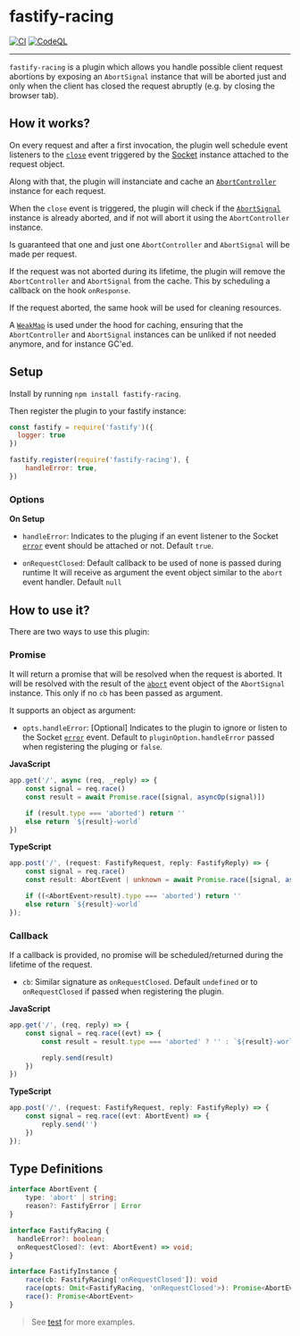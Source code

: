 # fastify-racing

[![CI](https://github.com/metcoder95/fastify-racing/actions/workflows/ci.yml/badge.svg?branch=main)](https://github.com/metcoder95/fastify-racing/actions/workflows/ci.yml) [![CodeQL](https://github.com/metcoder95/fastify-racing/actions/workflows/codeql-analysis.yml/badge.svg)](https://github.com/metcoder95/fastify-racing/actions/workflows/codeql-analysis.yml)

---

`fastify-racing` is a plugin which allows you handle possible client request abortions by exposing an `AbortSignal` instance that will be aborted just and only when the client has closed the request abruptly (e.g. by closing the browser tab).

## How it works?

On every request and after a first invocation, the plugin well schedule event listeners to the [`close`](https://nodejs.org/api/net.html#event-close_1) event triggered by the [Socket](https://nodejs.org/api/net.html#new-netsocketoptions) instance attached to the  request object.

Along with that, the plugin will instanciate and cache an [`AbortController`](https://nodejs.org/api/globals.html#class-abortcontroller) instance for each request.

When the `close` event is triggered, the plugin will check if the [`AbortSignal`](https://nodejs.org/api/globals.html#class-abortsignal) instance is already aborted, and if not will abort it using the `AbortController` instance.

Is guaranteed that one and just one `AbortController` and `AbortSignal` will be made per request.

If the request was not aborted during its lifetime, the plugin will remove the `AbortController` and `AbortSignal` from the cache. This by scheduling a callback on the hook `onResponse`.

If the request aborted, the same hook will be used for cleaning resources.

A [`WeakMap`](https://developer.mozilla.org/en-US/docs/Web/JavaScript/Reference/Global_Objects/WeakMap) is used under the hood for caching, ensuring that the `AbortController` and `AbortSignal` instances can be unliked if not needed anymore, and for instance GC'ed.

## Setup

Install by running `npm install fastify-racing`.

Then register the plugin to your fastify instance:

```js
const fastify = require('fastify')({
  logger: true
})

fastify.register(require('fastify-racing'), {
    handleError: true,
})
```

### Options

**On Setup**

- `handleError`: Indicates to the pluging if an event listener to the Socket [`error`](https://nodejs.org/api/net.html#event-error_1) event should be attached or not. Default `true`.

- `onRequestClosed`: Default callback to be used of none is passed during runtime It will receive as argument the event object similar to the `abort` event handler. Default `null`


## How to use it?

There are two ways to use this plugin:

### Promise

It will return a promise that will be resolved when the request is aborted. It will be resolved with the result of the [`abort`](https://nodejs.org/api/globals.html#event-abort) event object of the `AbortSignal` instance. This only if no `cb` has been passed as argument.

It supports an object as argument:

- `opts.handleError`: [Optional] Indicates to the plugin to ignore or listen to the Socket [`error`](https://nodejs.org/api/net.html#event-error_1) event. Default to `pluginOption.handleError` passed when registering the pluging or `false`.

**JavaScript**

```js
app.get('/', async (req, _reply) => {
    const signal = req.race()
    const result = await Promise.race([signal, asyncOp(signal)])

    if (result.type === 'aborted') return ''
    else return `${result}-world`
})
```

**TypeScript**
```ts
app.post('/', (request: FastifyRequest, reply: FastifyReply) => {
    const signal = req.race()
    const result: AbortEvent | unknown = await Promise.race([signal, asyncOp(signal)])

    if ((<AbortEvent>result).type === 'aborted') return ''
    else return `${result}-world`
});
```


### Callback

If a callback is provided, no promise will be scheduled/returned during the lifetime of the request.

- `cb`: Similar signature as `onRequestClosed`. Default `undefined` or to `onRequestClosed` if passed when registering the plugin.

**JavaScript**

```js
app.get('/', (req, reply) => {
    const signal = req.race((evt) => {
        const result = result.type === 'aborted' ? '' : `${result}-world`

        reply.send(result)
    })
})
```

**TypeScript**

```ts
app.post('/', (request: FastifyRequest, reply: FastifyReply) => {
    const signal = req.race((evt: AbortEvent) => {
        reply.send('')
    })
});
```

## Type Definitions

```ts
interface AbortEvent {
    type: 'abort' | string;
    reason?: FastifyError | Error
}

interface FastifyRacing {
  handleError?: boolean;
  onRequestClosed?: (evt: AbortEvent) => void;
}

interface FastifyInstance {
    race(cb: FastifyRacing['onRequestClosed']): void
    race(opts: Omit<FastifyRacing, 'onRequestClosed'>): Promise<AbortEvent>
    race(): Promise<AbortEvent>
}
```


> See [test](test/index.test.js) for more examples.